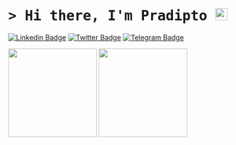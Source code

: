 # <samp>&gt; Hi there, I'm <b>Pradipto</b> <img src="https://media.giphy.com/media/hvRJCLFzcasrR4ia7z/giphy.gif" width="25"> </samp>

[![Linkedin Badge](https://img.shields.io/badge/-LinkedIn-0e76a8?style=flat-square&logo=Linkedin&logoColor=white)](https://www.linkedin.com/in/pradiptom/)
[![Twitter Badge](https://img.shields.io/badge/-Twitter-00acee?style=flat-square&logo=Twitter&logoColor=white)](https://twitter.com/pradipto_m)
[![Telegram Badge](https://img.shields.io/badge/-Facebook-0088cc?style=flat-square&logo=Facebook&logoColor=white)](https://www.facebook.com/pradipto.mondal.374/)
  
  
  
  <p>
  <img height="180em" src="https://github-readme-stats-sigma-five.vercel.app/api?username=pradipto111&show_icons=true&hide_border=true&&count_private=true&include_all_commits=true" />
  <img height="180em" src="https://github-readme-stats-sigma-five.vercel.app/api/top-langs/?username=pradipto111&exclude_repo=KNN-Image-Classification&show_icons=true&hide_border=true&layout=compact&langs_count=8"/>
  </p>
